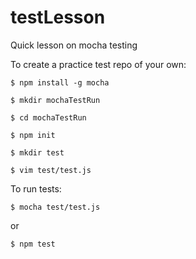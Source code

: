 # testLesson
Quick lesson on mocha testing

To create a practice test repo of your own:

```
$ npm install -g mocha

$ mkdir mochaTestRun

$ cd mochaTestRun

$ npm init

$ mkdir test

$ vim test/test.js

```

To run tests:

```
$ mocha test/test.js 

```
or

```
$ npm test
```
